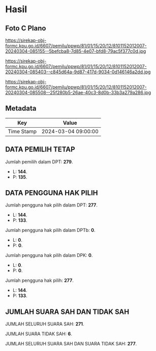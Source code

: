 # Hasil

## Foto C Plano

https://sirekap-obj-formc.kpu.go.id/6607/pemilu/ppwp/81/01/15/20/12/8101152012007-20240304-085155--5befcba8-7d85-4e07-bfd8-79ac5f377c0d.jpg

https://sirekap-obj-formc.kpu.go.id/6607/pemilu/ppwp/81/01/15/20/12/8101152012007-20240304-085403--c845d64a-9d87-417d-9034-0d146146a2dd.jpg

https://sirekap-obj-formc.kpu.go.id/6607/pemilu/ppwp/81/01/15/20/12/8101152012007-20240304-085508--25f280b5-26ae-40c3-8d0b-33b3a279a286.jpg


## Metadata

| Key        | Value               |
| ---------- | ------------------- |
| Time Stamp | 2024-03-04 09:00:00 |


## DATA PEMILIH TETAP

Jumlah pemilih dalam DPT: **279**.
 * L: **144**.
 * P: **135**.

## DATA PENGGUNA HAK PILIH

Jumlah pengguna hak pilih dalam DPT: **277**.
 * L: **144**.
 * P: **133**.

Jumlah pengguna hak pilih dalam DPTb: **0**.
 * L: **0**.
 * P: **0**.

Jumlah pengguna hak pilih dalam DPK: **0**.
 * L: **0**.
 * P: **0**.

Jumlah pengguna hak pilih: **277**.
 * L: **144**.
 * P: **133**.

## JUMLAH SUARA SAH DAN TIDAK SAH

JUMLAH SELURUH SUARA SAH: **271**.

JUMLAH SUARA TIDAK SAH: **6**.

JUMLAH SELURUH SUARA SAH DAN SUARA TIDAK SAH: **277**.


